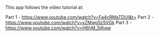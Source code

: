 This app follows the video tutorial at:

Part 1 - https://www.youtube.com/watch?v=Fa4cRMaTDUI&t=
Part 2 - https://www.youtube.com/watch?v=xZMwg5z5VGk
Part 3 - https://www.youtube.com/watch?v=H6hM_5ilhqw
